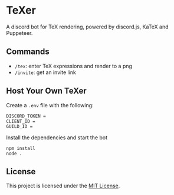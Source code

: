# TeXer
A discord bot for TeX rendering, powered by discord.js, KaTeX and Puppeteer.

## Commands

- `/tex`: enter TeX expressions and render to a png
- `/invite`: get an invite link

## Host Your Own TeXer
Create a `.env` file with the following:
```
DISCORD_TOKEN = 
CLIENT_ID = 
GUILD_ID =
```
Install the dependencies and start the bot
```
npm install
node .
```

## License

This project is licensed under the [MIT License](LICENSE).
